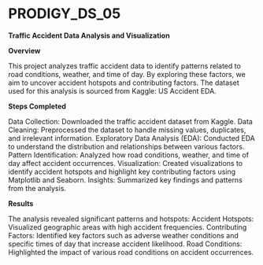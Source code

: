 # PRODIGY_DS_05

**Traffic Accident Data Analysis and Visualization**

**Overview**

This project analyzes traffic accident data to identify patterns related to road conditions, weather, and time of day. By exploring these factors, we aim to uncover accident hotspots and contributing factors. The dataset used for this analysis is sourced from Kaggle: US Accident EDA.

**Steps Completed**

Data Collection: Downloaded the traffic accident dataset from Kaggle.
Data Cleaning: Preprocessed the dataset to handle missing values, duplicates, and irrelevant information.
Exploratory Data Analysis (EDA): Conducted EDA to understand the distribution and relationships between various factors.
Pattern Identification: Analyzed how road conditions, weather, and time of day affect accident occurrences.
Visualization: Created visualizations to identify accident hotspots and highlight key contributing factors using Matplotlib and Seaborn.
Insights: Summarized key findings and patterns from the analysis.

**Results**

The analysis revealed significant patterns and hotspots:
Accident Hotspots: Visualized geographic areas with high accident frequencies.
Contributing Factors: Identified key factors such as adverse weather conditions and specific times of day that increase accident likelihood.
Road Conditions: Highlighted the impact of various road conditions on accident occurrences.

 
